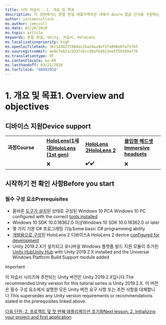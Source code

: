 ```yaml
---
title: 시작 자습서 - 1. 개요 및 목표
description: 이 과정에서는 혼합 현실 애플리케이션 내에서 Azure 얼굴 인식을 구현하는 방법을 보여줍니다.
author: jessemcculloch
ms.author: jemccull
ms.date: 02/26/2019
ms.topic: article
keywords: 혼합 현실, Unity, 자습서, HoloLens
ms.localizationpriority: high
ms.openlocfilehash: 36c12d82759b8ac2ba24aa9af37a096e0faf5fb5
ms.sourcegitcommit: ee8c7e821cb337cbccd8af64b13ee5f50109a776
ms.translationtype: HT
ms.contentlocale: ko-KR
ms.lasthandoff: 03/21/2020
ms.locfileid: "80082054"
---
```

# <a name="1-overview-and-objectives"></a><span data-ttu-id="1b967-105">1. 개요 및 목표</span><span class="sxs-lookup"><span data-stu-id="1b967-105">1. Overview and objectives</span></span>

## <a name="device-support"></a><span data-ttu-id="1b967-106">디바이스 지원</span><span class="sxs-lookup"><span data-stu-id="1b967-106">Device support</span></span>

<table>
    <colgroup>
    <col width="25%" />
    <col width="25%" />
    <col width="25%" />
    <col width="25%" />
    </colgroup>
    <tr>
        <td><span data-ttu-id="1b967-107"><strong>과정</strong></span><span class="sxs-lookup"><span data-stu-id="1b967-107"><strong>Course</strong></span></span></td>
        <td><span data-ttu-id="1b967-108"><a href="hololens-hardware-details.md"><strong>HoloLens(1세대)</strong></a></span><span class="sxs-lookup"><span data-stu-id="1b967-108"><a href="hololens-hardware-details.md"><strong>HoloLens (1st gen)</strong></a></span></span></td>
        <td><span data-ttu-id="1b967-109"><a href="https://www.microsoft.com//hololens/hardware"><strong>HoloLens 2</strong></a></span><span class="sxs-lookup"><span data-stu-id="1b967-109"><a href="https://www.microsoft.com//hololens/hardware"><strong>HoloLens 2</strong></a></span></span></td>
        <td><span data-ttu-id="1b967-110"><a href="immersive-headset-hardware-details.md"><strong>몰입형 헤드셋</strong></a></span><span class="sxs-lookup"><span data-stu-id="1b967-110"><a href="immersive-headset-hardware-details.md"><strong>Immersive headsets</strong></a></span></span></td>
    </tr>
     <tr>
        <td></td>
        <td>❌</td>
        <td><span data-ttu-id="1b967-111">✔️</span><span class="sxs-lookup"><span data-stu-id="1b967-111">✔️</span></span></td>
        <td>❌</td>
    </tr>
</table>

## <a name="before-you-start"></a><span data-ttu-id="1b967-112">시작하기 전 확인 사항</span><span class="sxs-lookup"><span data-stu-id="1b967-112">Before you start</span></span>

### <a name="prerequisites"></a><span data-ttu-id="1b967-113">필수 구성 요소</span><span class="sxs-lookup"><span data-stu-id="1b967-113">Prerequisites</span></span>

* <span data-ttu-id="1b967-114">올바른 [도구가 설치](install-the-tools.md)된 상태로 구성된 Windows 10 PC</span><span class="sxs-lookup"><span data-stu-id="1b967-114">A Windows 10 PC configured with the correct [tools installed](install-the-tools.md)</span></span>
* <span data-ttu-id="1b967-115">Windows 10 SDK 10.0.18362.0 이상</span><span class="sxs-lookup"><span data-stu-id="1b967-115">Windows 10 SDK 10.0.18362.0 or later</span></span>
* <span data-ttu-id="1b967-116">몇 가지 기본 C# 프로그래밍 기능</span><span class="sxs-lookup"><span data-stu-id="1b967-116">Some basic C# programming ability</span></span>
* <span data-ttu-id="1b967-117">[개발용으로 구성](using-visual-studio.md#enabling-developer-mode)된 HoloLens 2 디바이스</span><span class="sxs-lookup"><span data-stu-id="1b967-117">A HoloLens 2 device [configured for development](using-visual-studio.md#enabling-developer-mode)</span></span>
* <span data-ttu-id="1b967-118">Unity 2019.2.X가 설치되고 유니버설 Windows 플랫폼 빌드 지원 모듈이 추가된 <a href="https://docs.unity3d.com/Manual/GettingStartedInstallingHub.html" target="_blank">Unity Hub</a></span><span class="sxs-lookup"><span data-stu-id="1b967-118"><a href="https://docs.unity3d.com/Manual/GettingStartedInstallingHub.html" target="_blank">Unity Hub</a> with Unity 2019.2.X installed and the Universal Windows Platform Build Support module added</span></span>

> [!IMPORTANT]
> <span data-ttu-id="1b967-119">이 자습서 시리즈에 추천되는 Unity 버전은 Unity 2019.2.X입니다.</span><span class="sxs-lookup"><span data-stu-id="1b967-119">The recommended Unity version for this tutorial series is Unity 2019.2.X.</span></span> <span data-ttu-id="1b967-120">이 버전은 필수 구성 요소에서 설명한 모든 Unity 버전 요구 사항 또는 추천 사항을 대체합니다.</span><span class="sxs-lookup"><span data-stu-id="1b967-120">This supersedes any Unity version requirements or recommendations stated in the prerequisites linked above.</span></span>

[<span data-ttu-id="1b967-121">다음 단원: 2. 프로젝트 및 첫 번째 애플리케이션 초기화</span><span class="sxs-lookup"><span data-stu-id="1b967-121">Next lesson: 2. Initializing your project and first application</span></span>](mrlearning-base-ch1.md)
